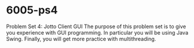 # 6005-ps4
Problem Set 4: Jotto Client GUI    The purpose of this problem set is to give you experience with GUI programming. In particular you will be using Java Swing. Finally, you will get more practice with multithreading.

